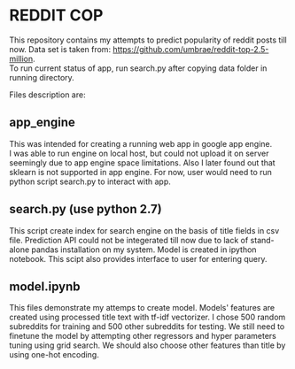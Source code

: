 # REDDIT COP

This repository contains my attempts to predict popularity of reddit posts till now. Data set is taken from: https://github.com/umbrae/reddit-top-2.5-million.  
To run current status of app, run search.py after copying data folder in running directory.

Files description are: 

## app_engine  
This was intended for creating a running web app in google app engine.  
I was able to run engine on local host, but could not upload it on server seemingly due to app engine space limitations. Also I later found out that sklearn is not supported in app engine.
For now, user would need to run python script search.py to interact with app. 


## search.py (use python 2.7)
This script create index for search engine on the basis of title fields in csv file. Prediction API could not be integerated till now due to lack of stand-alone pandas installation on my system. Model is created in ipython notebook. This scipt also provides interface to user for entering query.   

## model.ipynb
This files demonstrate my attemps to create model. Models' features are created using processed title text  with tf-idf vectorizer. I chose 500 random subreddits for training and 500 other subreddits for testing. We still need to finetune the model by attempting other regressors and hyper parameters tuning using grid search. We should also choose other features than title by using one-hot encoding.
